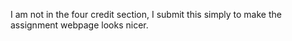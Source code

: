 I am not in the four credit section, I submit this simply to make the assignment webpage looks nicer.